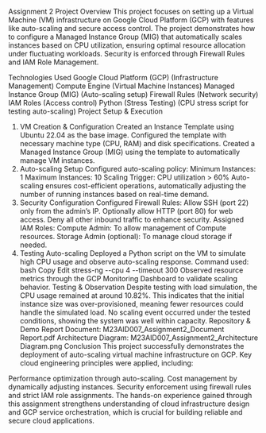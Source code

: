 Assignment 2
Project Overview
This project focuses on setting up a Virtual Machine (VM) infrastructure on Google Cloud Platform (GCP) with features like auto-scaling and secure access control. The project demonstrates how to configure a Managed Instance Group (MIG) that automatically scales instances based on CPU utilization, ensuring optimal resource allocation under fluctuating workloads. Security is enforced through Firewall Rules and IAM Role Management.

Technologies Used
Google Cloud Platform (GCP) (Infrastructure Management)
Compute Engine (Virtual Machine Instances)
Managed Instance Group (MIG) (Auto-scaling setup)
Firewall Rules (Network security)
IAM Roles (Access control)
Python (Stress Testing) (CPU stress script for testing auto-scaling)
Project Setup & Execution
1. VM Creation & Configuration
Created an Instance Template using Ubuntu 22.04 as the base image.
Configured the template with necessary machine type (CPU, RAM) and disk specifications.
Created a Managed Instance Group (MIG) using the template to automatically manage VM instances.
2. Auto-scaling Setup
Configured auto-scaling policy:
Minimum Instances: 1
Maximum Instances: 10
Scaling Trigger: CPU utilization > 60%
Auto-scaling ensures cost-efficient operations, automatically adjusting the number of running instances based on real-time demand.
3. Security Configuration
Configured Firewall Rules:
Allow SSH (port 22) only from the admin’s IP.
Optionally allow HTTP (port 80) for web access.
Deny all other inbound traffic to enhance security.
Assigned IAM Roles:
Compute Admin: To allow management of Compute resources.
Storage Admin (optional): To manage cloud storage if needed.
4. Testing Auto-scaling
Deployed a Python script on the VM to simulate high CPU usage and observe auto-scaling response.
Command used:
bash
Copy
Edit
stress-ng --cpu 4 --timeout 300
Observed resource metrics through the GCP Monitoring Dashboard to validate scaling behavior.
Testing & Observation
Despite testing with load simulation, the CPU usage remained at around 10.82%.
This indicates that the initial instance size was over-provisioned, meaning fewer resources could handle the simulated load.
No scaling event occurred under the tested conditions, showing the system was well within capacity.
Repository & Demo
Report Document: M23AID007_Assignment2_Document Report.pdf
Architecture Diagram: M23AID007_Assignment2_Architecture Diagram.png
Conclusion
This project successfully demonstrates the deployment of auto-scaling virtual machine infrastructure on GCP. Key cloud engineering principles were applied, including:

Performance optimization through auto-scaling.
Cost management by dynamically adjusting instances.
Security enforcement using firewall rules and strict IAM role assignments.
The hands-on experience gained through this assignment strengthens understanding of cloud infrastructure design and GCP service orchestration, which is crucial for building reliable and secure cloud applications.
